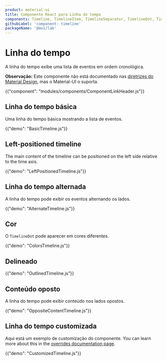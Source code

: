 ```yaml
---
product: material-ui
title: Componente React para Linha do tempo
components: Timeline, TimelineItem, TimelineSeparator, TimelineDot, TimelineConnector, TimelineContent, TimelineOppositeContent
githubLabel: 'component: timeline'
packageName: '@mui/lab'
---
```


# Linha do tempo

<p class="description">A linha do tempo exibe uma lista de eventos em ordem cronológica.</p>

**Observação:** Este componente não está documentado nas [diretrizes do Material Design](https://m2.material.io/), mas o Material-UI o suporta.

{{"component": "modules/components/ComponentLinkHeader.js"}}

## Linha do tempo básica

Uma linha do tempo básica mostrando a lista de eventos.

{{"demo": "BasicTimeline.js"}}

## Left-positioned timeline

The main content of the timeline can be positioned on the left side relative to the time axis.

{{"demo": "LeftPositionedTimeline.js"}}

## Linha do tempo alternada

A linha do tempo pode exibir os eventos alternando os lados.

{{"demo": "AlternateTimeline.js"}}

## Cor

O `TimelineDot` pode aparecer em cores diferentes.

{{"demo": "ColorsTimeline.js"}}

## Delineado

{{"demo": "OutlinedTimeline.js"}}

## Conteúdo oposto

A linha do tempo pode exibir conteúdo nos lados opostos.

{{"demo": "OppositeContentTimeline.js"}}

## Linha do tempo customizada

Aqui está um exemplo de customização do componente. You can learn more about this in the [overrides documentation page](/material-ui/customization/how-to-customize/).

{{"demo": "CustomizedTimeline.js"}}
